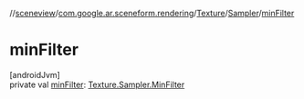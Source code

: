 //[sceneview](../../../../index.md)/[com.google.ar.sceneform.rendering](../../index.md)/[Texture](../index.md)/[Sampler](index.md)/[minFilter](min-filter.md)

# minFilter

[androidJvm]\
private val [minFilter](min-filter.md): [Texture.Sampler.MinFilter](-min-filter/index.md)
